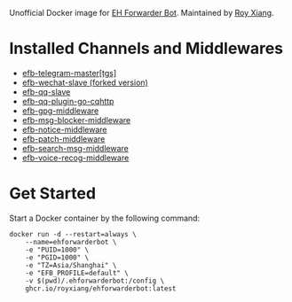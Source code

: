 Unofficial Docker image for [EH Forwarder Bot](https://github.com/ehForwarderBot/ehForwarderBot). Maintained by [Roy Xiang](http://github.com/RoyXiang).

# Installed Channels and Middlewares

* [efb-telegram-master[tgs]](https://github.com/ehForwarderBot/efb-telegram-master)
* [efb-wechat-slave (forked version)](https://github.com/RoyXiang/efb-wechat-slave/tree/itchat)
* [efb-qq-slave](https://github.com/ehForwarderBot/efb-qq-slave)
* [efb-qq-plugin-go-cqhttp](https://github.com/ehForwarderBot/efb-qq-plugin-go-cqhttp)
* [efb-gpg-middleware](https://github.com/ehForwarderBot/efb-gpg-middleware)
* [efb-msg-blocker-middleware](https://github.com/ehForwarderBot/efb-msg_blocker-middleware)
* [efb-notice-middleware](https://github.com/ehForwarderBot/efb-notice-middleware)
* [efb-patch-middleware](https://github.com/ehForwarderBot/efb-patch-middleware)
* [efb-search-msg-middleware](https://github.com/catbaron0/efb-search_msg-middleware)
* [efb-voice-recog-middleware](https://github.com/ehForwarderBot/efb-voice_recog-middleware)

# Get Started

Start a Docker container by the following command:

```
docker run -d --restart=always \
    --name=ehforwarderbot \
    -e "PUID=1000" \
    -e "PGID=1000" \
    -e "TZ=Asia/Shanghai" \
    -e "EFB_PROFILE=default" \
    -v $(pwd)/.ehforwarderbot:/config \
    ghcr.io/royxiang/ehforwarderbot:latest
```
